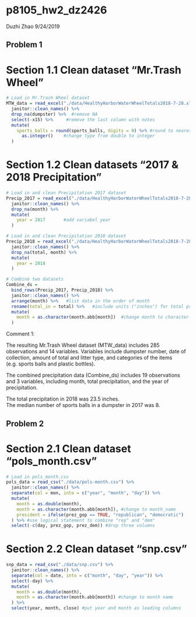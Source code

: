 p8105\_hw2\_dz2426
================
Duzhi Zhao
9/24/2019

## Problem 1

# Section 1.1 Clean dataset “Mr.Trash Wheel”

``` r
# Load in Mr.Trash Wheel dataset
MTW_data = read_excel("./data/HealthyHarborWaterWheelTotals2018-7-28.xlsx", sheet = 1) %>%
  janitor::clean_names() %>% 
  drop_na(dumpster) %>%  #remove NA 
  select(-x15) %>%     #remove the last column with notes
  mutate(
    sports_balls = round(sports_balls, digits = 0) %>% #round to nearest integer
      as.integer()    #change type from double to integer
  )
```

# Section 1.2 Clean datasets “2017 & 2018 Precipitation”

``` r
# Load in and clean Precipitation 2017 dataset
Precip_2017 = read_excel("./data/HealthyHarborWaterWheelTotals2018-7-28.xlsx", sheet = 4, skip = 1) %>% 
  janitor::clean_names() %>% 
  drop_na(month) %>% 
  mutate(
    year = 2017       #add variabel year
  )

# Load in and clean Precipitation 2018 dataset
Precip_2018 = read_excel("./data/HealthyHarborWaterWheelTotals2018-7-28.xlsx", sheet = 3, skip = 1) %>% 
  janitor::clean_names() %>% 
  drop_na(total, month) %>%
  mutate(
    year = 2018         
  )

# Combine two datasets
Combine_ds = 
  bind_rows(Precip_2017, Precip_2018) %>% 
  janitor::clean_names() %>% 
  arrange(month) %>%   #list data in the order of month
  rename(total_in = total) %>%   #include units ("inches") for total precipitation
  mutate(
    month = as.character(month.abb[month])  #change month to character and correspond each number to its abbreviation
  )
```

Comment 1: <br />

The resulting Mr.Trash Wheel dataset (MTW\_data) includes 285
observations and 14 variables. Variables include dumpster number, date
of collection, amount of total and litter type, and categories of the
items (e.g. sports balls and plastic bottles). <br />

The combined precipitation data (Combine\_ds) includes 19 observations
and 3 variables, including month, total precipitation, and the year of
precipitation. <br />

The total precipitation in 2018 was 23.5 inches. <br /> The median
number of sports balls in a dumpster in 2017 was 8.

## Problem 2

# Section 2.1 Clean dataset “pols\_month.csv”

``` r
# Load in pols_month.csv
pols_data = read_csv("./data/pols-month.csv") %>% 
  janitor::clean_names() %>% 
  separate(col = mon, into = c("year", "month", "day")) %>% 
  mutate(
    month = as.double(month),
    month = as.character(month.abb[month]), #change to month_name
    president = ifelse(prez_gop == TRUE, "republican", "democratic")
  ) %>% #use logical statement to combine "rep" and "dem"
  select(-c(day, prez_gop, prez_dem)) #drop three volumns
```

# Section 2.2 Clean dataset “snp.csv”

``` r
snp_data = read_csv("./data/snp.csv") %>% 
  janitor::clean_names() %>% 
  separate(col = date, into = c("month", "day", "year")) %>% 
  select(-day) %>% 
  mutate(
    month = as.double(month),
    month = as.character(month.abb[month]) #change to month name
  ) %>% 
  select(year, month, close) #put year and month as leading columns
```
